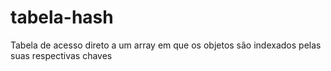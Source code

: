 # tabela-hash
Tabela de acesso direto a um array em que os objetos são indexados pelas suas respectivas chaves
